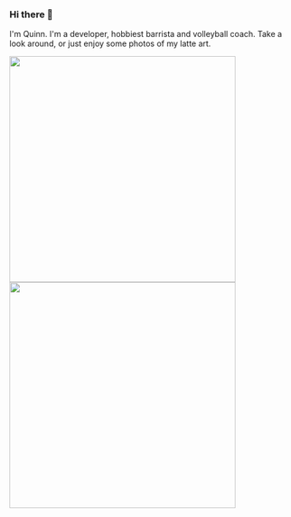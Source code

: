 ### Hi there 👋

I'm Quinn. I'm a developer, hobbiest barrista and volleyball coach. Take a look around, or just enjoy some photos of my latte art.

<img src="https://github.com/user-attachments/assets/b0e1947d-372b-4816-b3f8-897bb2c2a420" height="400" />
<img src="https://github.com/user-attachments/assets/49e3f24f-c8b2-4416-bef4-d093efd8364e" height="400"/>

<!--
**Quinn1876/Quinn1876** is a ✨ _special_ ✨ repository because its `README.md` (this file) appears on your GitHub profile.

Here are some ideas to get you started:

- 🔭 I’m currently working on ...
- 🌱 I’m currently learning ...
- 👯 I’m looking to collaborate on ...
- 🤔 I’m looking for help with ...
- 💬 Ask me about ...
- 📫 How to reach me: ...
- 😄 Pronouns: ...

- ⚡ Fun fact: ...
-->
